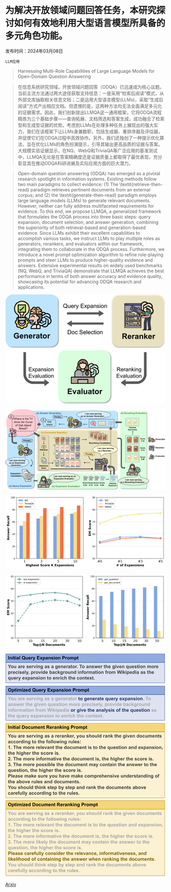 # 为解决开放领域问题回答任务，本研究探讨如何有效地利用大型语言模型所具备的多元角色功能。

发布时间：2024年03月08日

`LLM应用`

> Harnessing Multi-Role Capabilities of Large Language Models for Open-Domain Question Answering

> 在信息系统研究领域，开放领域问题回答（ODQA）已迅速成为核心议题。当前主流方法通过两大途径获取支持信息：一是采用“检索后阅读”模式，从外部文库抽取相关信息文档；二是运用大型语言模型(LLMs)，采取“生成后阅读”方式产出相应文档。但遗憾的是，这两种方法均无法全面满足多元化的证据需求。因此，我们创新提出LLMQA这一通用框架，它将ODQA流程精炼为三个基础步骤——查询拓展、文档筛选和答案生成，成功融合了检索型和生成型证据的优势。考虑到LLMs在处理多种任务上展现出的强大实力，我们在该框架下让LLMs身兼数职，包括生成器、重排序器及评估器，并促使它们在ODQA过程中高效协作。另外，我们还独创了一种提示优化算法，旨在优化LLMs的角色扮演提示，引导其输出更高品质的证据与答案。大规模实验证据显示，在NQ、WebQ和TriviaQA等广泛应用的基准测试中，LLMQA无论是在答案精确度还是证据质量上都取得了最优表现，充分彰显其在推动ODQA科研进展及实际应用方面的巨大潜力。

> Open-domain question answering (ODQA) has emerged as a pivotal research spotlight in information systems. Existing methods follow two main paradigms to collect evidence: (1) The \textit{retrieve-then-read} paradigm retrieves pertinent documents from an external corpus; and (2) the \textit{generate-then-read} paradigm employs large language models (LLMs) to generate relevant documents. However, neither can fully address multifaceted requirements for evidence. To this end, we propose LLMQA, a generalized framework that formulates the ODQA process into three basic steps: query expansion, document selection, and answer generation, combining the superiority of both retrieval-based and generation-based evidence. Since LLMs exhibit their excellent capabilities to accomplish various tasks, we instruct LLMs to play multiple roles as generators, rerankers, and evaluators within our framework, integrating them to collaborate in the ODQA process. Furthermore, we introduce a novel prompt optimization algorithm to refine role-playing prompts and steer LLMs to produce higher-quality evidence and answers. Extensive experimental results on widely used benchmarks (NQ, WebQ, and TriviaQA) demonstrate that LLMQA achieves the best performance in terms of both answer accuracy and evidence quality, showcasing its potential for advancing ODQA research and applications.

![为解决开放领域问题回答任务，本研究探讨如何有效地利用大型语言模型所具备的多元角色功能。](../../../paper_images/2403.05217/x1.png)

![为解决开放领域问题回答任务，本研究探讨如何有效地利用大型语言模型所具备的多元角色功能。](../../../paper_images/2403.05217/x2.png)

![为解决开放领域问题回答任务，本研究探讨如何有效地利用大型语言模型所具备的多元角色功能。](../../../paper_images/2403.05217/x3.png)

![为解决开放领域问题回答任务，本研究探讨如何有效地利用大型语言模型所具备的多元角色功能。](../../../paper_images/2403.05217/x4.png)

![为解决开放领域问题回答任务，本研究探讨如何有效地利用大型语言模型所具备的多元角色功能。](../../../paper_images/2403.05217/x5.png)

[Arxiv](https://arxiv.org/abs/2403.05217)
